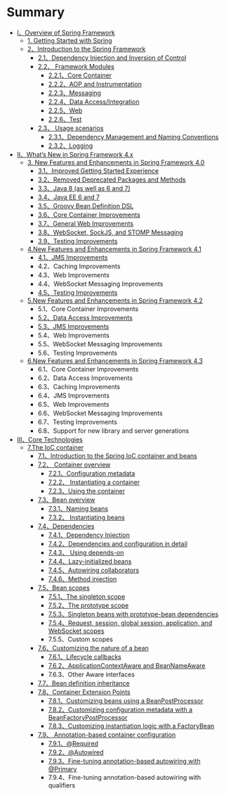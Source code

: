 # Summary

* [Ⅰ、Overview of Spring Framework](README.md)
  * [1.  Getting Started with Spring](11-cong-spring-kai-shi.md)
  * [2、Introduction to the Spring Framework](2.md)
    * [2.1、Dependency Injection and Inversion of Control](2/21.md)
    * [2.2、 Framework Modules](2/22-framework-modules.md)
      * [2.2.1、Core Container](2/22-framework-modules/221core-container.md)
      * [2.2.2、AOP and Instrumentation](2/22-framework-modules/222aop-and-instrumentation.md)
      * [2.2.3、Messaging](2/22-framework-modules/223messaging.md)
      * [2.2.4、Data Access/Integration](2/22-framework-modules/224data-accessintegration.md)
      * [2.2.5、Web](2/22-framework-modules/225web.md)
      * [2.2.6、Test](2/22-framework-modules/226test.md)
    * [2.3、 Usage scenarios](2/23-usage-scenarios.md)
      * [2.3.1、Dependency Management and Naming Conventions](2/23-usage-scenarios/231dependency-management-and-naming-conventions.md)
      * [2.3.2、Logging](2/23-usage-scenarios/232logging.md)
* [Ⅱ、What’s New in Spring Framework 4.x](whats-new-in-spring-framework-4x.md)
  * [3. New Features and Enhancements in Spring Framework 4.0](whats-new-in-spring-framework-4x/3new-features-and-enhancements-in-spring-framework-40.md)
    * [3.1、Improved Getting Started Experience](whats-new-in-spring-framework-4x/3new-features-and-enhancements-in-spring-framework-40/31improved-getting-started-experience.md)
    * [3.2、Removed Deprecated Packages and Methods](whats-new-in-spring-framework-4x/3new-features-and-enhancements-in-spring-framework-40/32removed-deprecated-packages-and-methods.md)
    * [3.3、Java 8 \(as well as 6 and 7\)](whats-new-in-spring-framework-4x/3new-features-and-enhancements-in-spring-framework-40/33java-8-as-well-as-6-and-7.md)
    * [3.4、Java EE 6 and 7](whats-new-in-spring-framework-4x/3new-features-and-enhancements-in-spring-framework-40/34java-ee-6-and-7.md)
    * [3.5、Groovy Bean Definition DSL](whats-new-in-spring-framework-4x/3new-features-and-enhancements-in-spring-framework-40/35groovy-bean-definition-dsl.md)
    * [3.6、Core Container Improvements](whats-new-in-spring-framework-4x/3new-features-and-enhancements-in-spring-framework-40/36core-container-improvements.md)
    * [3.7、General Web Improvements](whats-new-in-spring-framework-4x/3new-features-and-enhancements-in-spring-framework-40/37general-web-improvements.md)
    * [3.8、WebSocket, SockJS, and STOMP Messaging](whats-new-in-spring-framework-4x/3new-features-and-enhancements-in-spring-framework-40/38websocket-sockjs-and-stomp-messaging.md)
    * [3.9、Testing Improvements](whats-new-in-spring-framework-4x/3new-features-and-enhancements-in-spring-framework-40/39testing-improvements.md)
  * [4.New Features and Enhancements in Spring Framework 4.1](whats-new-in-spring-framework-4x/4new-features-and-enhancements-in-spring-framework-41.md)
    * [4.1、JMS Improvements](whats-new-in-spring-framework-4x/4new-features-and-enhancements-in-spring-framework-41/41jms-improvements.md)
    * 4.2、Caching Improvements
    * 4.3、Web Improvements
    * 4.4、WebSocket Messaging Improvements
    * [4.5、Testing Improvements](whats-new-in-spring-framework-4x/4new-features-and-enhancements-in-spring-framework-41/45testing-improvements.md)
  * [5.New Features and Enhancements in Spring Framework 4.2](whats-new-in-spring-framework-4x/5qq.md)
    * 5.1、Core Container Improvements
    * [5.2、Data Access Improvements](whats-new-in-spring-framework-4x/5qq/52data-access-improvements.md)
    * [5.3、JMS Improvements](whats-new-in-spring-framework-4x/5qq/53jms-improvements.md)
    * 5.4、Web Improvements
    * 5.5、WebSocket Messaging Improvements
    * 5.6、Testing Improvements
  * [6.New Features and Enhancements in Spring Framework 4.3](whats-new-in-spring-framework-4x/6new-features-and-enhancements-in-spring-framework-43.md)
    * 6.1、Core Container Improvements
    * 6.2、Data Access Improvements
    * 6.3、Caching Improvements
    * 6.4、JMS Improvements
    * 6.5、Web Improvements
    * 6.6、WebSocket Messaging Improvements
    * 6.7、Testing Improvements
    * 6.8、Support for new library and server generations
* [Ⅲ、Core Technologies](core-technologies.md)
  * [7.The IoC container](7the-ioc-container.md)
    * [7.1、Introduction to the Spring IoC container and beans](7the-ioc-container/71introduction-to-the-spring-ioc-container-and-beans.md)
    * [7.2、 Container overview](7the-ioc-container/72-container-overview.md)
      * [7.2.1、Configuration metadata](7the-ioc-container/72-container-overview/721configuration-metadata.md)
      * [7.2.2、 Instantiating a container](7the-ioc-container/72-container-overview/722-instantiating-a-container.md)
      * [7.2.3、Using the container](7the-ioc-container/72-container-overview/723using-the-container.md)
    * [7.3、Bean overview](7the-ioc-container/73bean-overview.md)
      * [7.3.1、Naming beans](7the-ioc-container/73bean-overview/731naming-beans.md)
      * [7.3.2、 Instantiating beans](7the-ioc-container/73bean-overview/732-instantiating-beans.md)
    * [7.4、Dependencies](7the-ioc-container/74dependencies.md)
      * [7.4.1、Dependency Injection](7the-ioc-container/74dependencies/741dependency-injection.md)
      * [7.4.2、Dependencies and configuration in detail](7the-ioc-container/74dependencies/742dependencies-and-configuration-in-detail.md)
      * [7.4.3、 Using depends-on](7the-ioc-container/74dependencies/743-using-depends-on.md)
      * [7.4.4、Lazy-initialized beans](7the-ioc-container/74dependencies/744lazy-initialized-beans.md)
      * [7.4.5、Autowiring collaborators](7the-ioc-container/74dependencies/745.md)
      * [7.4.6、Method injection](7the-ioc-container/74dependencies/746method-injection.md)
    * [7.5、Bean scopes](7the-ioc-container/75bean-scopes.md)
      * [7.5.1、The singleton scope](7the-ioc-container/75bean-scopes/751the-singleton-scope.md)
      * [7.5.2、The prototype scope](7the-ioc-container/75bean-scopes/752the-prototype-scope.md)
      * [7.5.3、Singleton beans with prototype-bean dependencies](7the-ioc-container/75bean-scopes/753singleton-beans-with-prototype-bean-dependencies.md)
      * [7.5.4、Request, session, global session, application, and WebSocket scopes](7the-ioc-container/75bean-scopes/754request-session-global-session-application-and-websocket-scopes.md)
      * 7.5.5、Custom scopes
    * [7.6、Customizing the nature of a bean](7the-ioc-container/76customizing-the-nature-of-a-bean.md)
      * [7.6.1、Lifecycle callbacks](7the-ioc-container/761lifecycle-callbacks.md)
      * [7.6.2、ApplicationContextAware and BeanNameAware](7the-ioc-container/762applicationcontextaware-and-beannameaware.md)
      * 7.6.3、Other Aware interfaces
    * [7.7、Bean definition inheritance](7the-ioc-container/77bean-definition-inheritance.md)
    * [7.8、Container Extension Points](7the-ioc-container/78container-extension-points.md)
      * [7.8.1、Customizing beans using a BeanPostProcessor](7the-ioc-container/78container-extension-points/781customizing-beans-using-a-beanpostprocessor.md)
      * [7.8.2、Customizing configuration metadata with a BeanFactoryPostProcessor](7the-ioc-container/78container-extension-points/782customizing-configuration-metadata-with-a-beanfactorypostprocessor.md)
      * [7.8.3、Customizing instantiation logic with a FactoryBean](7the-ioc-container/78container-extension-points/783customizing-instantiation-logic-with-a-factorybean.md)
    * [7.9、 Annotation-based container configuration](7the-ioc-container/79-annotation-based-container-configuration.md)
      * [7.9.1、@Required](7the-ioc-container/79-annotation-based-container-configuration/791required.md)
      * [7.9.2、@Autowired](7the-ioc-container/79-annotation-based-container-configuration/792autowired.md)
      * [7.9.3、Fine-tuning annotation-based autowiring with @Primary](7the-ioc-container/79-annotation-based-container-configuration/793fine-tuning-annotation-based-autowiring-with-primary.md)
      * 7.9.4、Fine-tuning annotation-based autowiring with qualifiers


